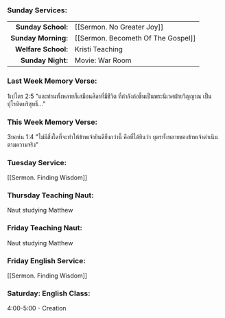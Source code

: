 ### Sunday Services:
| | |
| --:|:-- |
| **Sunday School:**  |  [[Sermon. No Greater Joy]]
| **Sunday Morning:** |  [[Sermon. Becometh Of The Gospel]]
| **Welfare School:** |  Kristi Teaching
| **Sunday Night:**   |  Movie: War Room
### Last Week Memory Verse:
1เปโตร 2:5 "และท่านทั้งหลายก็เสมือนศิลาที่มีชีวิต ที่กำลังก่อขึ้นเป็นพระนิเวศฝ่ายวิญญาณ เป็นปุโรหิตบริสุทธิ์..."
### This Week Memory Verse:
3ยอห์น 1:4 "ไม่มีสิ่งใดที่จะทำให้ข้าพเจ้ายินดียิ่งกว่านี้ คือที่ได้ยินว่า บุตรทั้งหลายของข้าพเจ้าดำเนินตามความจริง"
### Tuesday Service:
[[Sermon. Finding Wisdom]]
### Thursday Teaching Naut:
Naut studying Matthew
### Friday Teaching Naut:
Naut studying Matthew
### Friday English Service:
[[Sermon. Finding Wisdom]]
### Saturday: English Class:
4:00-5:00 - Creation